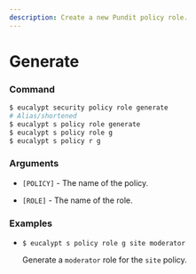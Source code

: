 ```yaml
---
description: Create a new Pundit policy role.
---
```


# Generate

### Command

```ruby
$ eucalypt security policy role generate
# Alias/shortened
$ eucalypt s policy role generate
$ eucalypt s policy role g
$ eucalypt s policy r g
```

### Arguments

* `[POLICY]` - The name of the policy.

* `[ROLE]` - The name of the role.

### Examples

* `$ eucalypt s policy role g site moderator`

  Generate a `moderator` role for the `site` policy.


